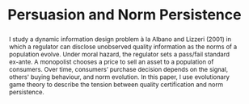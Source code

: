---
title: Persuasion and Norm Persistence
summary: How does quality certification affect norm evolution? Under which conditions does it increase consumer welfare? 
date: 
tags:
- Game Theory

# Optional external URL for project (replaces project detail page).
external_link: ""

image:
  caption: A Simple Framework with PyGame
  focal_point: Smart
  
links:
- icon: twitter
  icon_pack: fab
  name: Follow
  url: "https://x.com/francescachia11"
  url_code: ""
  url_pdf: ""
  url_slides: ""
  url_video: "https://github.com/FChia11/rl/blob/main/featured.mp4"

# Slides (optional).
#   Associate this project with Markdown slides.
#   Simply enter your slide deck's filename without extension.
#   E.g. `slides = "example-slides"` references `content/slides/example-slides.md`.
#   Otherwise, set `slides = ""`.
# slides: example


abstract: I study a dynamic information design problem à la Albano and Lizzeri (2001) in which a regulator can disclose unobserved quality information as the norms of a population evolve. Under moral hazard, the regulator sets a pass/fail standard ex-ante. A monopolist chooses a price to sell an asset to a population of consumers. Over time, consumers’ purchase decision depends on the signal, others' buying behaviour, and norm evolution. In this paper, I use evolutionary game theory to describe the tension between quality certification and norm persistence.
---